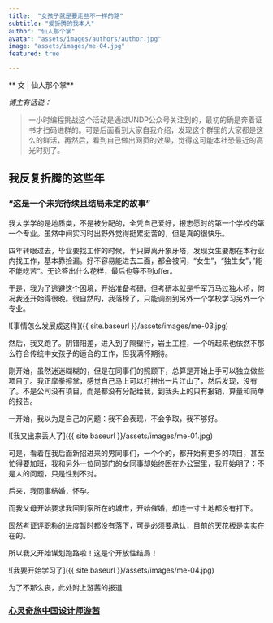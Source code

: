 ```yaml
---
title:  "女孩子就是要走些不一样的路"
subtitle: "爱折腾的我本人"
author: "仙人那个掌"
avatar: "assets/images/authors/author.jpg"
image: "assets/images/me-04.jpg"
featured: true

---
```


** 文 | 仙人那个掌**  


_博主有话说：_

> 一小时编程挑战这个活动是通过UNDP公众号关注到的，最初的确是奔着证书才扫码进群的。可是后面看到大家自我介绍，发现这个群里的大家都是这么的鲜活，再然后，看到自己做出网页的效果，觉得这可能本社恐最近的高光时刻了。  

## 我反复折腾的这些年

### “这是一个未完待续且结局未定的故事”



我大学学的是地质类，不是被分配的，全凭自己爱好，报志愿时的第一个学校的第一个专业。虽然中间实习时出野外觉得挺累挺苦的，但是真的很快乐。

四年转眼过去，毕业要找工作的时候，半只脚离开象牙塔，发现女生要想在本行业内找工作，基本靠捡漏。好不容易能进去二面，都会被问，“女生”，“独生女”，”能不能吃苦“。无论答出什么花样，最后也等不到offer。

于是，我为了逃避这个困境，开始准备考研。但考研本就是千军万马过独木桥，何况我还开始得很晚。很自然的，我落榜了，只能调剂到另外一个学校学习另外一个专业。

![事情怎么发展成这样]({{ site.baseurl }}/assets/images/me-03.jpg)


然后，我又跑了。阴错阳差，进入到了隔壁行，岩土工程，一个听起来也依然不那么符合传统中女孩子的适合的工作，但我满怀期待。

刚开始，虽然迷迷糊糊的，但是在同事们的照顾下，总算是开始上手可以独立做些项目了。我正摩拳擦掌，感觉自己马上可以打拼出一片江山了，然后发现，没有了。不是公司没有项目，而是都没有分配给我，到我头上的只有报销，算量和简单的报告。

一开始，我以为是自己的问题：我不会表现，不会争取，我不够好。

![我又出来丢人了]({{ site.baseurl }}/assets/images/me-01.jpg)

可是，看着在我后面新招进来的男同事们，一个个的，都开始有更多的项目，甚至忙得要加班，我和另外一位同部门的女同事却始终困在办公室里，我开始明了：不是人的问题，只是性别不对。

后来，我同事结婚，怀孕。

而我父母开始要求我回到家所在的城市，开始催婚，却连一寸土地都没有打下。

固然考证评职称的进度暂时都没有落下，可是必须要承认，目前的天花板是实实在在的。

所以我又开始谋划跑路啦！这是个开放性结局！

![我要开始学习了]({{ site.baseurl }}/assets/images/me-04.jpg)

为了不那么丧，此处附上游茜的报道

### [心灵奇旅中国设计师游茜](https://k.sina.com.cn/article_5737990122_15602c7ea01900r25o.html?from=ent&subch=oent)

